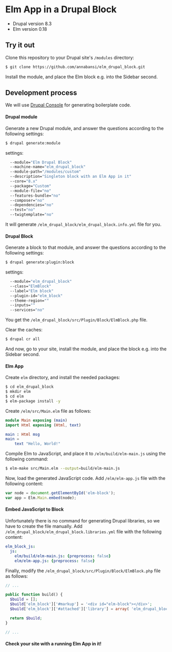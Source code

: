 # Elm App in a Drupal Block

- Drupal version 8.3
- Elm version 0.18



## Try it out

Clone this repository to your Drupal site's `/modules` directory:

```bash
$ git clone https://github.com/annabansi/elm_drupal_block.git
```
Install the module, and place the Elm block e.g. into the Sidebar second.



## Development process

We will use [Drupal Console](https://docs.drupalconsole.com/en/index.html) for generating boilerplate code.


#### Drupal module

Generate a new Drupal module, and answer the questions according to the following settings:

```bash
$ drupal generate:module
```

settings:
```bash
  --module="Elm Drupal Block"
  --machine-name="elm_drupal_block"
  --module-path="/modules/custom"
  --description="Singleton block with an Elm App in it"
  --core="8.x"
  --package="Custom"
  --module-file="no"
  --features-bundle="no"
  --composer="no"
  --dependencies="no"
  --test="no"
  --twigtemplate="no"
```

It will generate `/elm_drupal_block/elm_drupal_block.info.yml` file for you.


#### Drupal Block

Generate a block to that module, and answer the questions according to the following settings:

```bash
$ drupal generate:plugin:block
```

settings:
```bash
  --module="elm_drupal_block"
  --class="ElmBlock"
  --label="Elm block"
  --plugin-id="elm_block"
  --theme-region=""
  --inputs=""
  --services="no"
```

You get the `/elm_drupal_block/src/Plugin/Block/ElmBlock.php` file.


Clear the caches:

```bash
$ drupal cr all
```

And now, go to your site, install the module, and place the block e.g. into the Sidebar second.


#### Elm App

Create `elm` directory, and install the needed packages:

```bash
$ cd elm_drupal_block
$ mkdir elm
$ cd elm
$ elm-package install -y
```

Create `/elm/src/Main.elm` file as follows:

```elm
module Main exposing (main)
import Html exposing (Html, text)

main : Html msg
main =
    text "Hello, World!"
```


Compile Elm to JavaScript, and place it to `/elm/build/elm-main.js` using the following command:

```bash
$ elm-make src/Main.elm --output=build/elm-main.js
```

Now, load the generated JavaScript code. Add `/elm/elm-app.js` file with the following content:

```javascript
var node = document.getElementById('elm-block');
var app = Elm.Main.embed(node);
```


#### Embed JavaScript to Block

Unfortunately there is no command for generating Drupal libraries, so we have to create the file manually.
Add `/elm_drupal_block/elm_drupal_block.libraries.yml` file with the following content:

```yml
elm_block_js:
  js:
    elm/build/elm-main.js: {preprocess: false}
    elm/elm-app.js: {preprocess: false}
```


Finally, modify the `/elm_drupal_block/src/Plugin/Block/ElmBlock.php` file as follows:

```php
// ...

public function build() {
  $build = [];
  $build['elm_block']['#markup'] = '<div id="elm-block"></div>';
  $build['elm_block']['#attached']['library'] = array( 'elm_drupal_block/elm_block_js', );

  return $build;
}

// ...
```


#### Check your site with a running Elm App in it!
